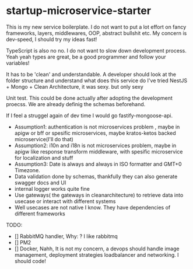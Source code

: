 # startup-microservice-starter

This is my new service boilerplate.
I do not want to put a lot effort on fancy frameworks, layers, middlewares, OOP, abstract bullshit etc. My concern is dev-speed, I should try my ideas fast!

TypeScript is also no no. I do not want to slow down development process. Yeah yeah types are great, be a good programmer and follow your variables!

It has to be 'clean' and understandable. A developer should look at the folder structure and understand what does this service do
I've tried NestJS + Mongo + Clean Architecture, it was sexy. but only sexy

Unit test. This could be done actually after adopting the development proecss. We are already definig the schemas beforehand.

If I feel a struggel again of dev time I would go fastify-mongoose-api. 

- Assumption1: authentication is not microservices problem , maybe in apigw or bff or spesific microservices, maybe kratos-ketos backed microservice(I'll do that)
- Assumption2: i10n and i18n is not microservices problem, maybe in apigw like response transform middleware, with spesific microservice for localization and stuff
- Assumption3: Date is always and always in ISO formatter and GMT+0 Timezone.
- Data validation done by schemas, thankfully they can also generate swagger docs and UI
- internal logger works quite fine
- Use gateways( the gateways in cleanarchitecture) to retrieve data into usecase or interact with different systems
- Well usecases are not native I know. They have dependencies of different frameworks 


TODO:
- [] RabbitMQ handler, Why: ? I like rabbitmq
- [] PM2
- [] Docker, Nahh, It is not my concern, a devops should handle image management, deployment strategies loadbalancer and networking. I should code!
